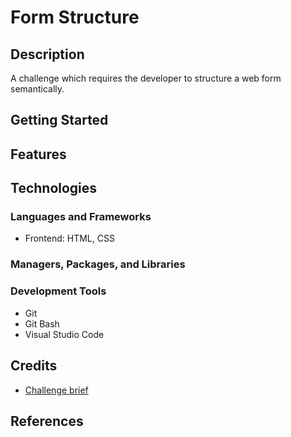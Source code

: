# Form Structure

## Description

A challenge which requires the developer to structure a web form semantically.

## Getting Started

## Features

## Technologies

### Languages and Frameworks

- Frontend: HTML, CSS

### Managers, Packages, and Libraries

### Development Tools

- Git
- Git Bash
- Visual Studio Code

## Credits

- [Challenge brief](https://developer.mozilla.org/en-US/docs/Learn_web_development/Extensions/Forms/Test_your_skills/Form_structure)

## References

